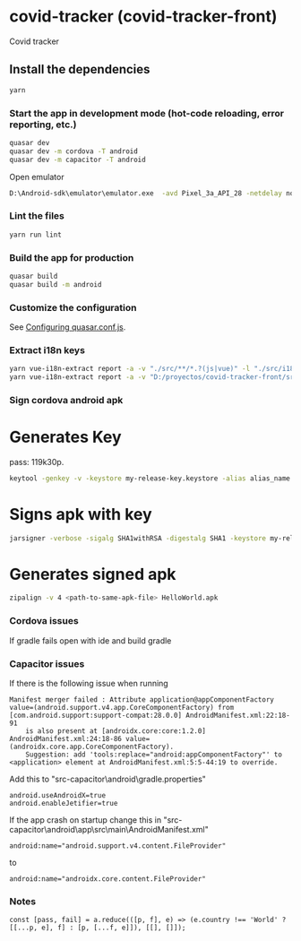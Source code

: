 # covid-tracker (covid-tracker-front)

Covid tracker

## Install the dependencies
```bash
yarn
```

### Start the app in development mode (hot-code reloading, error reporting, etc.)
```bash
quasar dev
quasar dev -m cordova -T android
quasar dev -m capacitor -T android
```

Open emulator
```bash
D:\Android-sdk\emulator\emulator.exe  -avd Pixel_3a_API_28 -netdelay none -netspeed full
```

### Lint the files
```bash
yarn run lint
```

### Build the app for production
```bash
quasar build
quasar build -m android
```

### Customize the configuration
See [Configuring quasar.conf.js](https://quasar.dev/quasar-cli/quasar-conf-js).


### Extract i18n keys

```bash
yarn vue-i18n-extract report -a -v "./src/**/*.?(js|vue)" -l "./src/i18n/*.?(js|json|yml|yaml)"
yarn vue-i18n-extract report -a -v "D:/proyectos/covid-tracker-front/src/**/*.?(js|vue)" -l "D:/proyectos/covid-tracker-front/src/i18n/*.?(js|json|yml|yaml)"
```

### Sign cordova android apk

# Generates Key 
pass: 119k30p.
```bash
keytool -genkey -v -keystore my-release-key.keystore -alias alias_name -keyalg RSA -keysize 2048 -validity 20000
```
# Signs apk with key
```bash
jarsigner -verbose -sigalg SHA1withRSA -digestalg SHA1 -keystore my-release-key.keystore <path-to-unsigned-apk-file> alias_name
```
# Generates signed apk
```bash
zipalign -v 4 <path-to-same-apk-file> HelloWorld.apk
```

### Cordova issues
If gradle fails open with ide and build gradle


### Capacitor issues
If there is the following issue when running
```
Manifest merger failed : Attribute application@appComponentFactory value=(android.support.v4.app.CoreComponentFactory) from [com.android.support:support-compat:28.0.0] AndroidManifest.xml:22:18-91
	is also present at [androidx.core:core:1.2.0] AndroidManifest.xml:24:18-86 value=(androidx.core.app.CoreComponentFactory).
	Suggestion: add 'tools:replace="android:appComponentFactory"' to <application> element at AndroidManifest.xml:5:5-44:19 to override.
```

Add this to "src-capacitor\android\gradle.properties"
```
android.useAndroidX=true
android.enableJetifier=true
```

If the app crash on startup change this in "src-capacitor\android\app\src\main\AndroidManifest.xml"
```
android:name="android.support.v4.content.FileProvider"
```
to
```
android:name="androidx.core.content.FileProvider"
```


### Notes

```
const [pass, fail] = a.reduce(([p, f], e) => (e.country !== 'World' ? [[...p, e], f] : [p, [...f, e]]), [[], []]);
```
